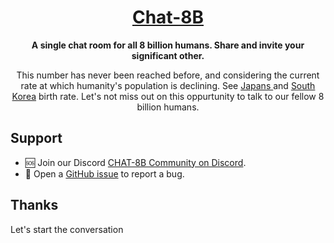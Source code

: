 <div align="center">
  <h1 align="center"><a href="https://chat8b.fly.dev">Chat-8B</a></h1>
  <strong align="center">
  A single chat room for all 8 billion humans. Share and invite your significant other.
  </strong>
  <p>
    This number has never been reached before, and considering the current rate at which humanity's population is declining.
    See <a href="https://www.reuters.com/world/asia-pacific/japan-demographic-woes-deepen-birth-rate-hits-record-low-2023-06-02/">Japans </a> and <a href="https://www.npr.org/2023/03/19/1163341684/south-korea-fertility-rate">South Korea</a> birth rate. Let's not miss out on this oppurtunity to talk to our fellow 8 billion humans.
  </p>
</div>

## Support

- 🆘
  Join our Discord [CHAT-8B Community on Discord](https://discord.gg/BmecYDj84q).
- 🐛 Open a [GitHub issue](https://github.com/zifahm/chat8b/issues) to
  report a bug.

## Thanks

Let's start the conversation
